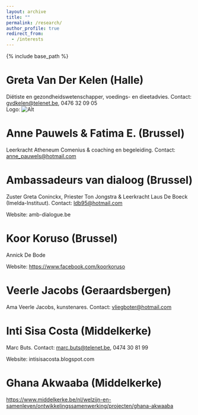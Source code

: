 ```yaml
---
layout: archive
title: ""
permalink: /research/
author_profile: true
redirect_from:
  - /interests
---
```


{% include base_path %}
  
Greta Van Der Kelen (Halle)
======
Diëtiste en gezondheidswetenschapper, voedings- en dieetadvies. Contact: gvdkelen@telenet.be, 0476 32 09 05    
Logo: ![Alt](/wp.png "Title")

Anne Pauwels & Fatima E. (Brussel)
======
Leerkracht Atheneum Comenius & coaching en begeleiding. Contact: anne_pauwels@hotmail.com

Ambassadeurs van dialoog (Brussel)
======
Zuster Greta Coninckx, Priester Ton Jongstra &  Leerkracht Laus De Boeck (Imelda-Instituut). Contact: ldb95@hotmail.com

Website: amb-dialogue.be

Koor Koruso (Brussel)
=======
Annick De Bode

Website: https://www.facebook.com/koorkoruso

Veerle Jacobs (Geraardsbergen)
======
Ama Veerle Jacobs, kunstenares. Contact: vliegboter@hotmail.com

Inti Sisa Costa (Middelkerke)
======
Marc Buts. Contact: marc.buts@telenet.be, 0474 30 81 99

Website: intisisacosta.blogspot.com

Ghana Akwaaba (Middelkerke)
======
https://www.middelkerke.be/nl/welzijn-en-samenleven/ontwikkelingssamenwerking/projecten/ghana-akwaaba

